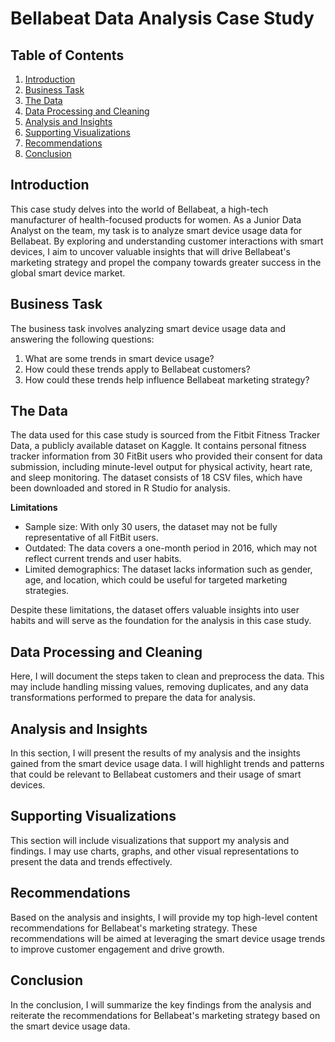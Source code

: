 # Bellabeat Data Analysis Case Study

## Table of Contents

1. [Introduction](#introduction)
2. [Business Task](#business-task)
3. [The Data](#the-data)
4. [Data Processing and Cleaning](#data-processing-and-cleaning)
5. [Analysis and Insights](#analysis-and-insights)
6. [Supporting Visualizations](#supporting-visualizations)
7. [Recommendations](#recommendations)
8. [Conclusion](#conclusion)

## Introduction

This case study delves into the world of Bellabeat, a high-tech manufacturer of health-focused products for women. As a Junior Data Analyst on the team, my task is to analyze smart device usage data for Bellabeat. By exploring and understanding customer interactions with smart devices, I aim to uncover valuable insights that will drive Bellabeat's marketing strategy and propel the company towards greater success in the global smart device market.
## Business Task

The business task involves analyzing smart device usage data and answering the following questions:

1. What are some trends in smart device usage?
2. How could these trends apply to Bellabeat customers?
3. How could these trends help influence Bellabeat marketing strategy?

## The Data

The data used for this case study is sourced from the Fitbit Fitness Tracker Data, a publicly available dataset on Kaggle. It contains personal fitness tracker information from 30 FitBit users who provided their consent for data submission, including minute-level output for physical activity, heart rate, and sleep monitoring. The dataset consists of 18 CSV files, which have been downloaded and stored in R Studio for analysis.

**Limitations**

+ Sample size: With only 30 users, the dataset may not be fully representative of all FitBit users.
+ Outdated: The data covers a one-month period in 2016, which may not reflect current trends and user habits.
+ Limited demographics: The dataset lacks information such as gender, age, and location, which could be useful for targeted marketing strategies.

Despite these limitations, the dataset offers valuable insights into user habits and will serve as the foundation for the analysis in this case study.

## Data Processing and Cleaning

Here, I will document the steps taken to clean and preprocess the data. This may include handling missing values, removing duplicates, and any data transformations performed to prepare the data for analysis.

## Analysis and Insights

In this section, I will present the results of my analysis and the insights gained from the smart device usage data. I will highlight trends and patterns that could be relevant to Bellabeat customers and their usage of smart devices.

## Supporting Visualizations

This section will include visualizations that support my analysis and findings. I may use charts, graphs, and other visual representations to present the data and trends effectively.

## Recommendations

Based on the analysis and insights, I will provide my top high-level content recommendations for Bellabeat's marketing strategy. These recommendations will be aimed at leveraging the smart device usage trends to improve customer engagement and drive growth.

## Conclusion

In the conclusion, I will summarize the key findings from the analysis and reiterate the recommendations for Bellabeat's marketing strategy based on the smart device usage data.

